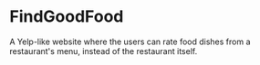 # FindGoodFood
A Yelp-like website where the users can rate food dishes from a restaurant's menu, instead of the restaurant itself.
